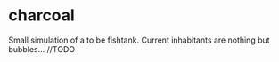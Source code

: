 # charcoal
Small simulation of a to be fishtank. Current inhabitants are nothing but bubbles...
//TODO
